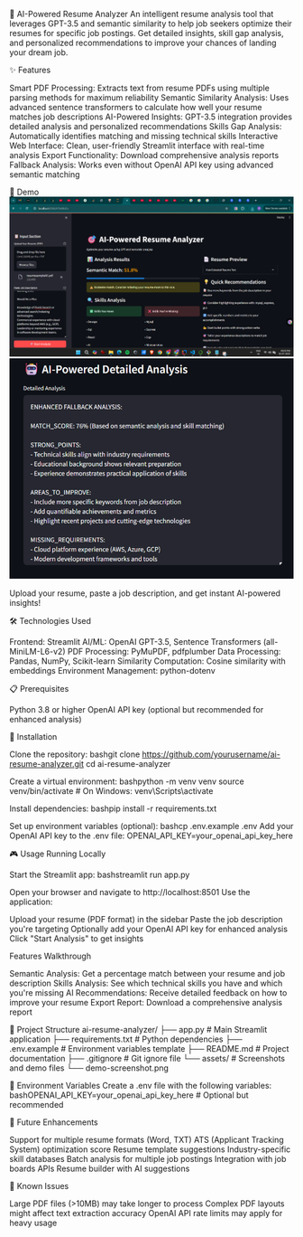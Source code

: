 🎯 AI-Powered Resume Analyzer
An intelligent resume analysis tool that leverages GPT-3.5 and semantic similarity to help job seekers optimize their resumes for specific job postings. Get detailed insights, skill gap analysis, and personalized recommendations to improve your chances of landing your dream job.

✨ Features

Smart PDF Processing: Extracts text from resume PDFs using multiple parsing methods for maximum reliability
Semantic Similarity Analysis: Uses advanced sentence transformers to calculate how well your resume matches job descriptions
AI-Powered Insights: GPT-3.5 integration provides detailed analysis and personalized recommendations
Skills Gap Analysis: Automatically identifies matching and missing technical skills
Interactive Web Interface: Clean, user-friendly Streamlit interface with real-time analysis
Export Functionality: Download comprehensive analysis reports
Fallback Analysis: Works even without OpenAI API key using advanced semantic matching

🚀 Demo
![App Screenshot](assets/Demo1.png)
![App Screenshot](assets/Demo2.png)

Upload your resume, paste a job description, and get instant AI-powered insights!

🛠️ Technologies Used

Frontend: Streamlit
AI/ML: OpenAI GPT-3.5, Sentence Transformers (all-MiniLM-L6-v2)
PDF Processing: PyMuPDF, pdfplumber
Data Processing: Pandas, NumPy, Scikit-learn
Similarity Computation: Cosine similarity with embeddings
Environment Management: python-dotenv

📋 Prerequisites

Python 3.8 or higher
OpenAI API key (optional but recommended for enhanced analysis)

🔧 Installation

Clone the repository:
bashgit clone https://github.com/yourusername/ai-resume-analyzer.git
cd ai-resume-analyzer

Create a virtual environment:
bashpython -m venv venv
source venv/bin/activate  # On Windows: venv\Scripts\activate

Install dependencies:
bashpip install -r requirements.txt

Set up environment variables (optional):
bashcp .env.example .env
Add your OpenAI API key to the .env file:
OPENAI_API_KEY=your_openai_api_key_here


🎮 Usage
Running Locally

Start the Streamlit app:
bashstreamlit run app.py

Open your browser and navigate to http://localhost:8501
Use the application:

Upload your resume (PDF format) in the sidebar
Paste the job description you're targeting
Optionally add your OpenAI API key for enhanced analysis
Click "Start Analysis" to get insights



Features Walkthrough

Semantic Analysis: Get a percentage match between your resume and job description
Skills Analysis: See which technical skills you have and which you're missing
AI Recommendations: Receive detailed feedback on how to improve your resume
Export Report: Download a comprehensive analysis report

📁 Project Structure
ai-resume-analyzer/
├── app.py                 # Main Streamlit application
├── requirements.txt       # Python dependencies
├── .env.example          # Environment variables template
├── README.md             # Project documentation
├── .gitignore           # Git ignore file
└── assets/              # Screenshots and demo files
    └── demo-screenshot.png
    
🔑 Environment Variables
Create a .env file with the following variables:
bashOPENAI_API_KEY=your_openai_api_key_here  # Optional but recommended

🔮 Future Enhancements

 Support for multiple resume formats (Word, TXT)
 ATS (Applicant Tracking System) optimization score
 Resume template suggestions
 Industry-specific skill databases
 Batch analysis for multiple job postings
 Integration with job boards APIs
 Resume builder with AI suggestions

🐛 Known Issues

Large PDF files (>10MB) may take longer to process
Complex PDF layouts might affect text extraction accuracy
OpenAI API rate limits may apply for heavy usage

